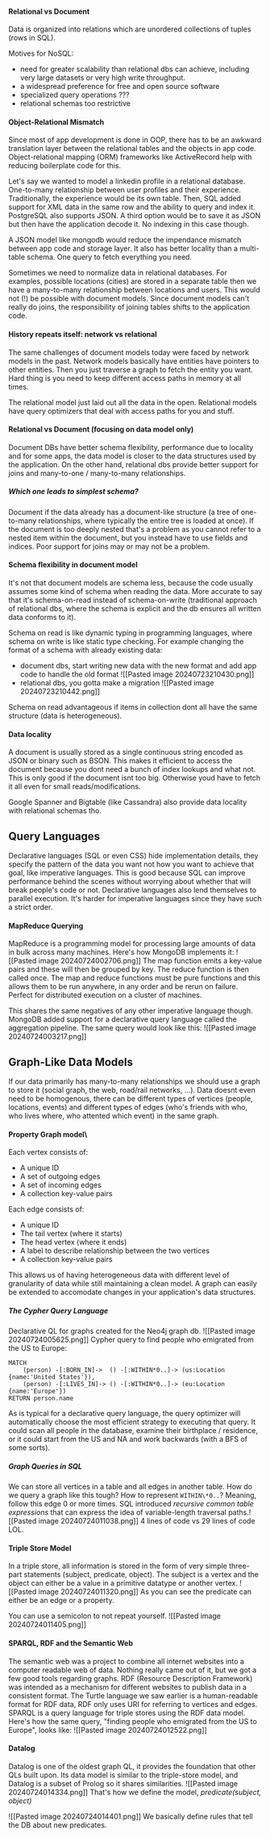 #### Relational vs Document 
Data is organized into relations which are unordered collections of tuples (rows in SQL).

Motives for NoSQL:
- need for greater scalability than relational dbs can achieve, including very large datasets or very high write throughput.
- a widespread preference for free and open source software
- specialized query operations ???
- relational schemas too restrictive

#### Object-Relational Mismatch
Since most of app development is done in OOP, there has to be an awkward translation layer between the relational tables and the objects in app code.
Object-relational mapping (ORM) frameworks like ActiveRecord help with reducing boilerplate code for this.

Let's say we wanted to model a linkedin profile in a relational database. One-to-many relationship between user profiles and their experience. 
Traditionally, the experience would be its own table. Then, SQL added support for XML data in the same row and the ability to query and index it. PostgreSQL also supports JSON.
A third option would be to save it as JSON but then have the application decode it. No indexing in this case though.

A JSON model like mongodb would reduce the impendance mismatch between app code and storage layer. It also has better locality than a multi-table schema. One query to fetch everything you need.

Sometimes we need to normalize data in relational databases. For examples, possible locations (cities) are stored in a separate table then we have a many-to-many relationship between locations and users.
This would not (!) be possible with document models. Since document models can't really do joins, the responsibility of joining tables shifts to the application code.

#### History repeats itself: network vs relational
The same challenges of document models today were faced by network models in the past. Network models basically have entities have pointers to other entities. Then you just traverse a graph to fetch the entity you want. Hard thing is you need to keep different access paths in memory at all times.

The relational model just laid out all the data in the open.
Relational models have query optimizers that deal with access paths for you and stuff.

#### Relational vs Document (focusing on data model only)
Document DBs have better schema flexibility, performance due to locality and for some apps, the data model is closer to the data structures used by the application.
On the other hand, relational dbs provide better support for joins and many-to-one / many-to-many relationships.


##### Which one leads to simplest schema?
Document if the data already has a document-like structure (a tree of one-to-many relationships, where typically the entire tree is loaded at once).
If the document is too deeply nested that's a problem as you cannot refer to a nested item within the document, but you instead have to use fields and indices.
Poor support for joins may or may not be a problem.

#### Schema flexibility in document model
It's not that document models are schema less, because the code usually assumes some kind of schema when reading the data. More accurate to say that it's schema-on-read instead of schema-on-write (traditional approach of relational dbs, where the schema is explicit and the db ensures all written data conforms to it).

Schema on read is like dynamic typing in programming languages, where schema on write is like static type checking.
For example changing the format of a schema with already existing data:
- document dbs, start writing new data with the new format and add app code to handle the old format
	![[Pasted image 20240723210430.png]]
- relational dbs, you gotta make a migration
	![[Pasted image 20240723210442.png]]

Schema on read advantageous if items in collection dont all have the same structure (data is heterogeneous).

#### Data locality
A document is usually stored as a single continuous string encoded as JSON or binary such as BSON. This makes it efficient to access the document because you dont need a bunch of index lookups and what not. This is only good if the document isnt too big. Otherwise youd have to fetch it all even for small reads/modifications.

Google Spanner and Bigtable (like Cassandra) also provide data locality with relational schemas tho.

## Query Languages
Declarative languages (SQL or even CSS) hide implementation details, they specify the pattern of the data you want not how you want to achieve that goal, like imperative languages.
This is good because SQL can improve performance behind the scenes without worrying about whether that will break people's code or not.
Declarative languages also lend themselves to parallel execution. It's harder for imperative languages since they have such a strict order.

#### MapReduce Querying
MapReduce is a programming model for processing large amounts of data in bulk across many machines.
Here's how MongoDB implements it:
![[Pasted image 20240724002706.png]]
The map function emits a key-value pairs and these will then be grouped by key.
The reduce function is then called once.
The map and reduce functions must be pure functions and this allows them to be run anywhere, in any order and be rerun on failure. Perfect for distributed execution on a cluster of machines.


This shares the same negatives of any other imperative language though. MongoDB added support for a declarative query language called the aggregation pipeline. The same query would look like this:
![[Pasted image 20240724003217.png]]

## Graph-Like Data Models
If our data primarily has many-to-many relationships we should use a graph to store it (social graph, the web, road/rail networks, ...). Data doesnt even need to be homogenous, there can be different types of vertices (people, locations, events) and different types of edges (who's friends with who, who lives where, who attented which event) in the same graph.

#### Property Graph model\
Each vertex consists of:
- A unique ID
- A set of outgoing edges
- A set of incoming edges
- A collection key-value pairs

Each edge consists of:
- A unique ID
- The tail vertex (where it starts)
- The head vertex (where it ends)
- A label to describe relationship between the two vertices
- A collection key-value pairs

This allows us of having heterogeneous data with different level of granularity of data while still maintaining a clean model. A graph can easily be extended to accomodate changes in your application's data structures.

##### The Cypher Query Language
Declarative QL for graphs created for the Neo4j graph db.
![[Pasted image 20240724005625.png]]
Cypher query to find people who emigrated from the US to Europe:
```
MATCH
	(person) -[:BORN_IN]->  () -[:WITHIN*0..]-> (us:Location {name:'United States'}),
	(person) -[:LIVES_IN]-> () -[:WITHIN*0..]-> (eu:Location {name:'Europe'}) 
RETURN person.name
```
As is typical for a declarative query language, the query optimizer will automatically choose the most efficient strategy to executing that query.
It could scan all people in the database, examine their birthplace / residence, or it could start from the US and NA and work backwards (with a BFS of some sorts).

##### Graph Queries in SQL
We can store all vertices in a table and all edges in another table. How do we query a graph like this tough? How to represent `WITHIN\*0..`?  Meaning, follow this edge 0 or more times. 
SQL introduced *recursive common table expressions* that can express the idea of variable-length traversal paths.![[Pasted image 20240724011038.png]]
4 lines of code vs 29 lines of code LOL.
#### Triple Store Model
In a triple store, all information is stored in the form of very simple three-part statements (subject, predicate, object). The subject is a vertex and the object can either be a value in a primitive datatype or another vertex. 
![[Pasted image 20240724011320.png]]
As you can see the predicate can either be an edge or a property.

You can use a semicolon to not repeat yourself.
![[Pasted image 20240724011405.png]]


#### SPARQL, RDF and the Semantic Web
The semantic web was a project to combine all internet websites into a computer readable web of data. Nothing really came out of it, but we got a few good tools regarding graphs.
RDF (Resource Description Framework) was intended as a mechanism for different websites to publish data in a consistent format.
The Turtle language we saw earlier is a human-readable format for RDF data, RDF only uses URI for referring to vertices and edges.
SPARQL is a query language for triple stores using the RDF data model. 
Here's how the same query, "finding people who emigrated from the US to Europe", looks like:
![[Pasted image 20240724012522.png]]

#### Datalog
Datalog is one of the oldest graph QL, it provides the foundation that other QLs built upon.
Its data model is similar to the triple-store model, and Datalog is a subset of Prolog so it shares similarities.
![[Pasted image 20240724014334.png]]
That's how we define the model, *predicate(subject, object)*


![[Pasted image 20240724014401.png]]
We basically define rules that tell the DB about new predicates. 